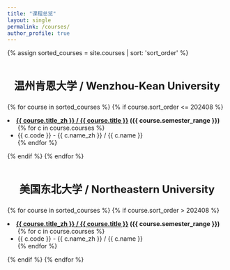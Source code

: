 ```yaml
---
title: "课程总览"
layout: single
permalink: /courses/
author_profile: true
---
```


<style>
  .school-title {
    text-align: center;
    font-size: 1.5rem;
    margin: 2em 0 1em 0;
    font-weight: bold;
  }
</style>

{% assign sorted_courses = site.courses | sort: 'sort_order' %}

<div class="school-title">温州肯恩大学 / Wenzhou-Kean University</div>

{% for course in sorted_courses %}
  {% if course.sort_order <= 202408 %}
  <li>
    <strong>
      <a href="{{ course.url }}">{{ course.title_zh }} / {{ course.title }}</a> ({{ course.semester_range }})
    </strong>
    <ul>
      {% for c in course.courses %}
        <li>{{ c.code }} - {{ c.name_zh }} / {{ c.name }}</li>
      {% endfor %}
    </ul>
  </li>
  {% endif %}
{% endfor %}

<div class="school-title">美国东北大学 / Northeastern University</div>

{% for course in sorted_courses %}
  {% if course.sort_order > 202408 %}
  <li>
    <strong>
      <a href="{{ course.url }}">{{ course.title_zh }} / {{ course.title }}</a> ({{ course.semester_range }})
    </strong>
    <ul>
      {% for c in course.courses %}
        <li>{{ c.code }} - {{ c.name_zh }} / {{ c.name }}</li>
      {% endfor %}
    </ul>
  </li>
  {% endif %}
{% endfor %}
